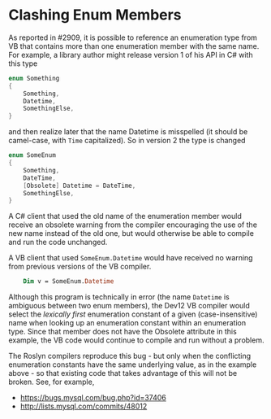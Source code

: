 Clashing Enum Members
=====================

As reported in #2909, it is possible to reference an enumeration type from VB that contains more than one enumeration member with the same name. For example, a library author might release version 1 of his API in C# with this type

```cs
enum Something
{
	Something,
    Datetime,
	SomethingElse,
}
```

and then realize later that the name Datetime is misspelled (it should be camel-case, with `Time` capitalized). So in version 2 the type is changed

```cs
enum SomeEnum
{
	Something,
    DateTime,
    [Obsolete] Datetime = DateTime,
	SomethingElse,
}
```

A C# client that used the old name of the enumeration member would receive an obsolete warning from the compiler encouraging the use of the new name instead of the old one, but would otherwise be able to compile and run the code unchanged.

A VB client that used `SomeEnum.Datetime` would have received no warning from previous versions of the VB compiler.

```vb
    Dim v = SomeEnum.Datetime
```

Although this program is technically in error (the name `Datetime` is ambiguous between two enum members), the Dev12 VB compiler would select the *lexically first* enumeration constant of a given (case-insensitive) name when looking up an enumeration constant within an enumeration type. Since that member does not have the Obsolete attribute in this example, the VB code would continue to compile and run without a problem.

The Roslyn compilers reproduce this bug - but only when the conflicting enumeration constants have the same underlying value, as in the example above - so that existing code that takes advantage of this will not be broken. See, for example,
- https://bugs.mysql.com/bug.php?id=37406
- http://lists.mysql.com/commits/48012
